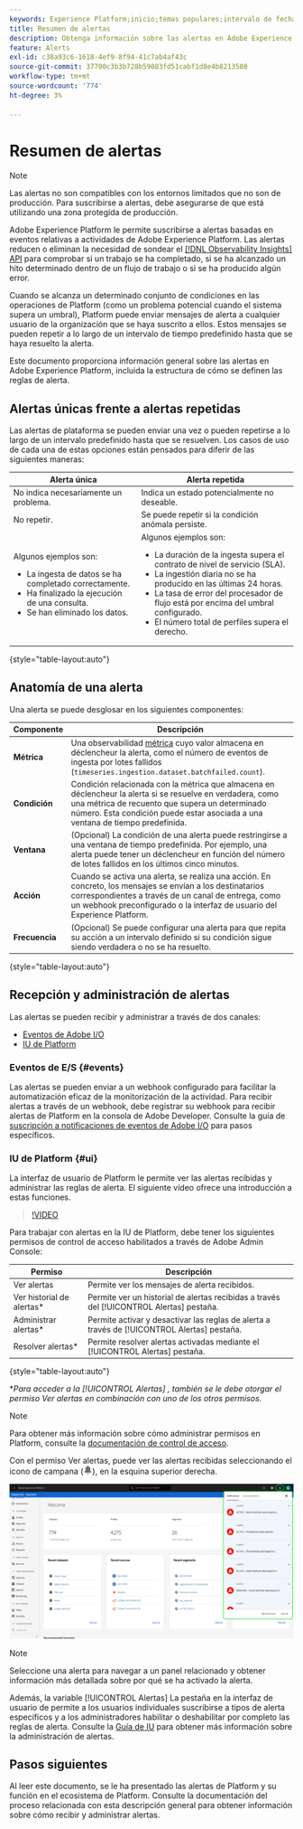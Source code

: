 ```yaml
---
keywords: Experience Platform;inicio;temas populares;intervalo de fechas
title: Resumen de alertas
description: Obtenga información sobre las alertas en Adobe Experience Platform, incluida la estructura de cómo se definen las reglas de alerta.
feature: Alerts
exl-id: c38a93c6-1618-4ef9-8f94-41c7ab4af43c
source-git-commit: 37700c3b3b728b59083fd51cabf1d8e4b8213580
workflow-type: tm+mt
source-wordcount: '774'
ht-degree: 3%

---
```


# Resumen de alertas

>[!NOTE]
>
>Las alertas no son compatibles con los entornos limitados que no son de producción. Para suscribirse a alertas, debe asegurarse de que está utilizando una zona protegida de producción.

Adobe Experience Platform le permite suscribirse a alertas basadas en eventos relativas a actividades de Adobe Experience Platform. Las alertas reducen o eliminan la necesidad de sondear el [[!DNL Observability Insights] API](../api/overview.md) para comprobar si un trabajo se ha completado, si se ha alcanzado un hito determinado dentro de un flujo de trabajo o si se ha producido algún error.

Cuando se alcanza un determinado conjunto de condiciones en las operaciones de Platform (como un problema potencial cuando el sistema supera un umbral), Platform puede enviar mensajes de alerta a cualquier usuario de la organización que se haya suscrito a ellos. Estos mensajes se pueden repetir a lo largo de un intervalo de tiempo predefinido hasta que se haya resuelto la alerta.

Este documento proporciona información general sobre las alertas en Adobe Experience Platform, incluida la estructura de cómo se definen las reglas de alerta.

## Alertas únicas frente a alertas repetidas

Las alertas de plataforma se pueden enviar una vez o pueden repetirse a lo largo de un intervalo predefinido hasta que se resuelven. Los casos de uso de cada una de estas opciones están pensados para diferir de las siguientes maneras:

| Alerta única | Alerta repetida |
| --- | --- |
| No indica necesariamente un problema. | Indica un estado potencialmente no deseable. |
| No repetir. | Se puede repetir si la condición anómala persiste. |
| Algunos ejemplos son:<ul><li>La ingesta de datos se ha completado correctamente.</li><li>Ha finalizado la ejecución de una consulta.</li><li>Se han eliminado los datos.</li></ul> | Algunos ejemplos son:<ul><li>La duración de la ingesta supera el contrato de nivel de servicio (SLA).</li><li>La ingestión diaria no se ha producido en las últimas 24 horas.</li><li>La tasa de error del procesador de flujo está por encima del umbral configurado.</li><li>El número total de perfiles supera el derecho.</li></ul> |

{style="table-layout:auto"}

## Anatomía de una alerta

Una alerta se puede desglosar en los siguientes componentes:

| Componente | Descripción |
| --- | --- |
| **Métrica** | Una observabilidad [métrica](../api/metrics.md#available-metrics) cuyo valor almacena en déclencheur la alerta, como el número de eventos de ingesta por lotes fallidos (`timeseries.ingestion.dataset.batchfailed.count`). |
| **Condición** | Condición relacionada con la métrica que almacena en déclencheur la alerta si se resuelve en verdadera, como una métrica de recuento que supera un determinado número. Esta condición puede estar asociada a una ventana de tiempo predefinida. |
| **Ventana** | (Opcional) La condición de una alerta puede restringirse a una ventana de tiempo predefinida. Por ejemplo, una alerta puede tener un déclencheur en función del número de lotes fallidos en los últimos cinco minutos. |
| **Acción** | Cuando se activa una alerta, se realiza una acción. En concreto, los mensajes se envían a los destinatarios correspondientes a través de un canal de entrega, como un webhook preconfigurado o la interfaz de usuario del Experience Platform. |
| **Frecuencia** | (Opcional) Se puede configurar una alerta para que repita su acción a un intervalo definido si su condición sigue siendo verdadera o no se ha resuelto. |

{style="table-layout:auto"}

## Recepción y administración de alertas

Las alertas se pueden recibir y administrar a través de dos canales:

* [Eventos de Adobe I/O](#events)
* [IU de Platform](#ui)

### Eventos de E/S {#events}

Las alertas se pueden enviar a un webhook configurado para facilitar la automatización eficaz de la monitorización de la actividad. Para recibir alertas a través de un webhook, debe registrar su webhook para recibir alertas de Platform en la consola de Adobe Developer. Consulte la guía de [suscripción a notificaciones de eventos de Adobe I/O](./subscribe.md) para pasos específicos.

### IU de Platform {#ui}

La interfaz de usuario de Platform le permite ver las alertas recibidas y administrar las reglas de alerta. El siguiente vídeo ofrece una introducción a estas funciones.

>[!VIDEO](https://video.tv.adobe.com/v/336218?quality=12&learn=on)

Para trabajar con alertas en la IU de Platform, debe tener los siguientes permisos de control de acceso habilitados a través de Adobe Admin Console:

| Permiso | Descripción |
| --- | --- |
| Ver alertas | Permite ver los mensajes de alerta recibidos. |
| Ver historial de alertas* | Permite ver un historial de alertas recibidas a través del [!UICONTROL Alertas] pestaña. |
| Administrar alertas* | Permite activar y desactivar las reglas de alerta a través de [!UICONTROL Alertas] pestaña. |
| Resolver alertas* | Permite resolver alertas activadas mediante el [!UICONTROL Alertas] pestaña. |

{style="table-layout:auto"}

**Para acceder a la [!UICONTROL Alertas] , también se le debe otorgar el permiso Ver alertas en combinación con uno de los otros permisos.*

>[!NOTE]
>
>Para obtener más información sobre cómo administrar permisos en Platform, consulte la [documentación de control de acceso](../../access-control/ui/overview.md).

Con el permiso Ver alertas, puede ver las alertas recibidas seleccionando el icono de campana (![Icono de campana](../images/alerts/overview/icon.png)), en la esquina superior derecha.

![](../images/alerts/overview/ui.png)

>[!NOTE]
>
> Seleccione una alerta para navegar a un panel relacionado y obtener información más detallada sobre por qué se ha activado la alerta.

Además, la variable [!UICONTROL Alertas] La pestaña en la interfaz de usuario de permite a los usuarios individuales suscribirse a tipos de alerta específicos y a los administradores habilitar o deshabilitar por completo las reglas de alerta. Consulte la [Guía de IU](./ui.md) para obtener más información sobre la administración de alertas.

## Pasos siguientes

Al leer este documento, se le ha presentado las alertas de Platform y su función en el ecosistema de Platform. Consulte la documentación del proceso relacionada con esta descripción general para obtener información sobre cómo recibir y administrar alertas.
